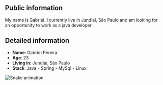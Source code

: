 ## Public information

My name is Gabriel. I currently live in Jundiaí, São Paulo and am looking for an opportunity to work as a java developer.


## Detailed information

* **Name**: Gabriel Pereira  
* **Age**: 23
* **Living in**: Jundiaí, São Paulo
* **Stack**: Java - Spring - MySql - Linux 

![Snake animation](https://github.com/Hekco/Hekco/blob/output/github-contribution-grid-snake.svg)
